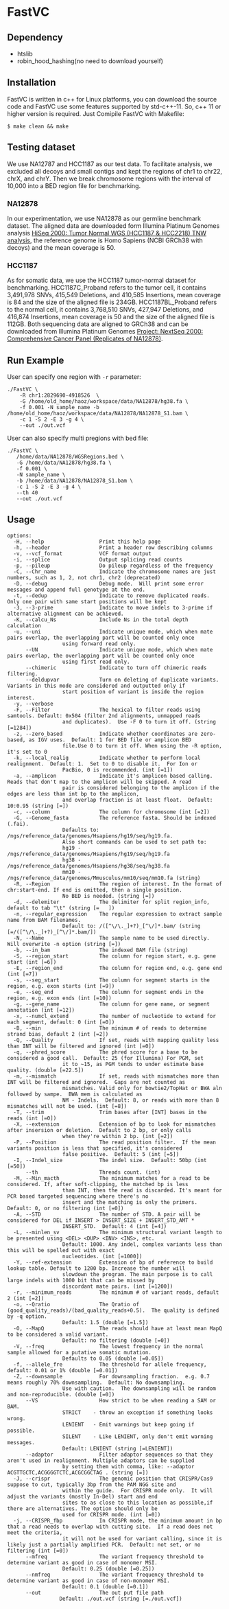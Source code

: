 # FastVC

## Dependency
- htslib
- robin_hood_hashing(no need to download yourself)
## Installation
FastVC is written in c++ for Linux platforms, you can download the source code and FastVC use some features supported by std-c++-11.
So, c++ 11 or higher version is required.
Just Comipile FastVC with Makefile:
```
$ make clean && make
```
## Testing dataset

We use NA12787 and HCC1187 as our test data. To facilitate analysis, we excluded all decoys and small contigs and kept the regions of chr1 to chr22, chrX, and chrY. Then we break chromosome regions with the interval of 10,000 into a BED region file for benchmarking.

### NA12878
In our experimentation, we use NA12878 as our germline benchmark dataset. The aligned data are downloaded form Illumina Platinum Genomes analysis [HiSeq 2000: Tumor Normal WGS (HCC1187 & HCC2218) TNW analysis](https://basespace.illumina.com/projects/18065049), the reference genome is Homo Sapiens (NCBI GRCh38 with decoys) and the mean coverage is 50.

### HCC1187
As for somatic data, we use the HCC1187 tumor-normal dataset for benchmarking. 
HCC1187C\_Proband refers to the tumor cell, it contains 3,491,978 SNVs, 415,549 Deletions, and 410,585 Insertions, mean coverage is 84 and the size of the aligned file is 234GB.
HCC1187BL\_Proband refers to the normal cell, it contains 3,768,510 SNVs, 427,947 Deletions, and 416,874 Insertions, mean coverage is 50 and the size of the aligned file is 112GB.
Both sequencing data are aligned to GRCh38 and can be downloaded from Illumina Platinum Genomes [Project: NextSeq 2000: Comprehensive Cancer Panel (Replicates of NA12878)](https://basespace.illumina.com/projects/61714653).


## Run Example 
User can specify one region with `-r` parameter:
```
./FastVC \
    -R chr1:2829690-4918526  \
    -G /home/old_home/haoz/workspace/data/NA12878/hg38.fa \
    -f 0.001 -N sample_name -b /home/old_home/haoz/workspace/data/NA12878/NA12878_S1.bam \
    -c 1 -S 2 -E 3 -g 4 \
    --out ./out.vcf
```

User can also specify multi pregions with bed file:
```
./FastVC \
   /home/data/NA12878/WGSRegions.bed \
   -G /home/data/NA12878/hg38.fa \
   -f 0.001 \
   -N sample_name \
   -b /home/data/NA12878/NA12878_S1.bam \
   -c 1 -S 2 -E 3 -g 4 \
   --th 40
   --out ./out.vcf
```

## Usage 
```
options:
  -H, --help                  Print this help page
  -h, --header                Print a header row describing columns
  -v, --vcf_format            VCF format output
  -i, --splice                Output splicing read counts
  -p, --pileup                Do pileup regardless of the frequency
  -C, --Chr_name              Indicate the chromosome names are just numbers, such as 1, 2, not chr1, chr2 (deprecated)
  -D, --debug                 Debug mode.  Will print some error messages and append full genotype at the end.
  -t, --dedup                 Indicate to remove duplicated reads.  Only one pair with same start positions will be kept
  -3, --3-prime               Indicate to move indels to 3-prime if alternative alignment can be achieved.
  -K, --calcu_Ns              Include Ns in the total depth calculation
  -u, --uni                   Indicate unique mode, which when mate pairs overlap, the overlapping part will be counted only once
			      using forward read only.
      --UN                    Indicate unique mode, which when mate pairs overlap, the overlapping part will be counted only once
			      using first read only.
      --chimeric              Indicate to turn off chimeric reads filtering.
      --deldupvar             Turn on deleting of duplicate variants. Variants in this mode are considered and outputted only if
			      start position of variant is inside the region interest.
  -y, --verbose
  -F, --Filter                The hexical to filter reads using samtools. Default: 0x504 (filter 2nd alignments, unmapped reads
			      and duplicates).  Use -F 0 to turn it off. (string [=1284])
  -z, --zero_based            Indicate whether coordinates are zero-based, as IGV uses.  Default: 1 for BED file or amplicon BED
			      file.Use 0 to turn it off. When using the -R option, it's set to 0
  -k, --local_realig          Indicate whether to perform local realignment.  Default: 1.  Set to 0 to disable it.  For Ion or
			      PacBio, 0 is recommended. (int [=1])
  -a, --amplicon              Indicate it's amplicon based calling. Reads that don't map to the amplicon will be skipped. A read
			      pair is considered belonging to the amplicon if the edges are less than int bp to the amplicon,
			      and overlap fraction is at least float.  Default: 10:0.95 (string [=])
  -c, --column                The column for chromosome (int [=2])
  -G, --Genome_fasta          The reference fasta. Should be indexed (.fai).
			      Defaults to: /ngs/reference_data/genomes/Hsapiens/hg19/seq/hg19.fa.
			      Also short commands can be used to set path to:
			      hg19 - /ngs/reference_data/genomes/Hsapiens/hg19/seq/hg19.fa
			      hg38 - /ngs/reference_data/genomes/Hsapiens/hg38/seq/hg38.fa
			      mm10 - /ngs/reference_data/genomes/Mmusculus/mm10/seq/mm10.fa (string)
  -R, --Region                The region of interest. In the format of chr:start-end. If end is omitted, then a single position.
			      No BED is needed. (string [=])
  -d, --delemiter             The delimiter for split region_info, default to tab "\t" (string [=	])
  -n, --regular_expression    The regular expression to extract sample name from BAM filenames.
			      Default to: /([^\/\._]+?)_[^\/]*.bam/ (string [=/([^\/\._]+?)_[^\/]*.bam/])
  -N, --Name                  The sample name to be used directly.  Will overwrite -n option (string [=])
  -b, --in_bam                The indexed BAM file (string)
  -S, --region_start          The column for region start, e.g. gene start (int [=6])
  -E, --region_end            The column for region end, e.g. gene end (int [=7])
  -s, --seg_start             The column for segment starts in the region, e.g. exon starts (int [=9])
  -e, --seg_end               The column for segment ends in the region, e.g. exon ends (int [=10])
  -g, --gene_name             The column for gene name, or segment annotation (int [=12])
  -x, --numcl_extend          The number of nucleotide to extend for each segment, default: 0 (int [=0])
  -B, --min                   The minimum # of reads to determine strand bias, default 2 (int [=2])
  -Q, --Quality               If set, reads with mapping quality less than INT will be filtered and ignored (int [=0])
  -q, --phred_score           The phred score for a base to be considered a good call.  Default: 25 (for Illumina) For PGM, set
			      it to ~15, as PGM tends to under estimate base quality. (double [=22.5])
  -m, --mismatch              If set, reads with mismatches more than INT will be filtered and ignored.  Gaps are not counted as
			      mismatches. Valid only for bowtie2/TopHat or BWA aln followed by sampe.  BWA mem is calculated as
			      NM - Indels.  Default: 8, or reads with more than 8 mismatches will not be used. (int [=8])
  -T, --trim                  Trim bases after [INT] bases in the reads (int [=0])
  -X, --extension             Extension of bp to look for mismatches after insersion or deletion.  Default to 2 bp, or only calls
			      when they're within 2 bp. (int [=2])
  -P, --Position              The read position filter.  If the mean variants position is less that specified, it's considered
			      false positive.  Default: 5 (int [=5])
  -I, --Indel_size            The indel size.  Default: 50bp (int [=50])
      --th                    Threads count. (int)
  -M, --Min_macth             The minimum matches for a read to be considered. If, after soft-clipping, the matched bp is less
			      than INT, then the read is discarded. It's meant for PCR based targeted sequencing where there's no
			      insert and the matching is only the primers. Default: 0, or no filtering (int [=0])
  -A, --STD                   The number of STD. A pair will be considered for DEL if INSERT > INSERT_SIZE + INSERT_STD_AMT *
			      INSERT_STD.  Default: 4 (int [=4])
  -L, --minlen_sv             The minimum structural variant length to be presented using <DEL> <DUP> <INV> <INS>, etc.
			      Default: 1000. Any indel, complex variants less than this will be spelled out with exact
			      nucleotides. (int [=1000])
  -Y, --ref-extension         Extension of bp of reference to build lookup table. Default to 1200 bp. Increase the number will
			      slowdown the program. The main purpose is to call large indels with 1000 bit that can be missed by
			      discordant mate pairs. (int [=1200])
  -r, --minimum_reads         The minimum # of variant reads, default 2 (int [=2])
  -o, --Qratio                The Qratio of (good_quality_reads)/(bad_quality_reads+0.5).  The quality is defined by -q option.
			      Default: 1.5 (double [=1.5])
  -O, --MapQ                  The reads should have at least mean MapQ to be considered a valid variant.
			      Default: no filtering (double [=0])
  -V, --freq                  The lowest frequency in the normal sample allowed for a putative somatic mutation.
			      Defaults to 0.05 (double [=0.05])
  -f, --allele_fre            The threshold for allele frequency, default: 0.01 or 1% (double [=0.01])
  -Z, --downsample            For downsampling fraction.  e.g. 0.7 means roughly 70% downsampling.  Default: No downsampling.
			      Use with caution.  The downsampling will be random and non-reproducible. (double [=0])
      --VS                    How strict to be when reading a SAM or BAM.
			      STRICT	- throw an exception if something looks wrong.
			      LENIENT	- Emit warnings but keep going if possible.
			      SILENT	- Like LENIENT, only don't emit warning messages.
			      Default: LENIENT (string [=LENIENT])
      --adaptor               Filter adaptor sequences so that they aren't used in realignment. Multiple adaptors can be supplied
			      by setting them with comma, like: --adaptor ACGTTGCTC,ACGGGGTCTC,ACGCGGCTAG . (string [=])
  -J, --crispr                The genomic position that CRISPR/Cas9 suppose to cut, typically 3bp from the PAM NGG site and
			      within the guide.  For CRISPR mode only.  It will adjust the variants (mostly In-Del) start and end
			      sites to as close to this location as possible,if there are alternatives. The option should only be
			      used for CRISPR mode. (int [=0])
  -j, --CRISPR_fbp            In CRISPR mode, the minimum amount in bp that a read needs to overlap with cutting site.  If a read does not meet the criteria,
			      it will not be used for variant calling, since it is likely just a partially amplified PCR.  Default: not set, or no filtering (int [=0])
      --mfreq                 The variant frequency threshold to determine variant as good in case of monomer MSI.
			      Default: 0.25 (double [=0.25])
      --nmfreq                The variant frequency threshold to determine variant as good in case of non-monomer MSI.
			      Default: 0.1 (double [=0.1])
      --out                   The out put file path
				 Default: ./out.vcf (string [=./out.vcf])
```
